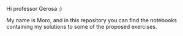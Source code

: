 Hi professor Gerosa :)

My name is Moro, and in this repository you can find the notebooks containing my solutions to some of the proposed exercises.
